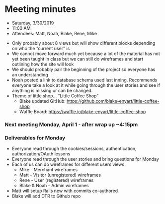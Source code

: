 # Meeting minutes

* Saturday, 3/30/2019
* 11:00 AM
* Attendees: Matt, Noah, Blake, Rene, Mike

- Only probably about 8 views but will show different blocks depending on who the “current user” is
- We cannot move forward much yet because a lot of the material has not yet been taught in class but we can still do wireframes and start outlining how the site will look
- We should probably pair the beginning of the project so everyone has an understanding
- Noah posted a link to database schema used last inning.  Recommends everyone take a look at it while going through the user stories and see if anything is missing or can be changed.
- Theme of little shop… “Little Coffee Shop”
  - Blake updated GitHub: https://github.com/blake-enyart/little-coffee-shop
  - Waffle Board: https://waffle.io/blake-enyart/little-coffee-shop

### Next meeting Monday, April 1 - after wrap up ~4:15pm

### Deliverables for Monday
- Everyone read through the cookies/sessions, authentication, authorization/OAuth lessons
- Everyone read through the user stories and bring questions for Monday
- Each of us can do wireframes for different users views
  - Mike - Merchant wireframes
  - Matt - Visitor (unregistered) wireframes
  - Rene - User (registered) wireframes
  - Blake & Noah - Admin wireframes
- Matt will setup Rails new with commits co-authored
- Blake will add DTR to Github repo
